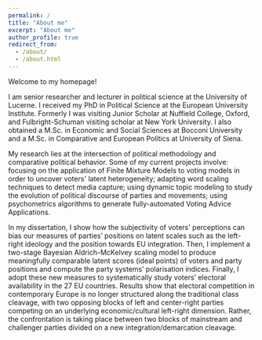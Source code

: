 ```yaml
---
permalink: /
title: "About me"
excerpt: "About me"
author_profile: true
redirect_from: 
  - /about/
  - /about.html
---
```


Welcome to my homepage!

I am senior researcher and lecturer in political science at the University of Lucerne. I received my PhD in Political Science at the European University Institute. Formerly I was visiting Junior Scholar at Nuffield College, Oxford, and Fulbright-Schuman visiting scholar at New York University. I also obtained a M.Sc. in Economic and Social Sciences at Bocconi University and a M.Sc. in Comparative and European Politics at University of Siena.

My research lies at the intersection of political methodology and comparative political behavior.
Some of my current projects involve: focusing on the application of Finite Mixture Models to voting models in order to uncover voters' latent heterogeneity; adapting word scaling techniques to detect media capture; using dynamic topic modeling to study the evolution of political discourse of parties and movements; using psychometrics algorithms to generate fully-automated Voting Advice Applications.

In my dissertation, I show how the subjectivity of voters' perceptions can bias our measures of parties’ positions on latent scales such as the left-right ideology and the position towards EU integration. Then, I implement a two-stage Bayesian Aldrich-McKelvey scaling model to produce meaningfully comparable latent scores (ideal points) of voters and party positions and compute the party systems’ polarisation indices. Finally, I adopt these new measures to systematically study voters’ electoral availability in the 27 EU countries. Results show that electoral competition in contemporary Europe is no longer structured along the traditional class cleavage, with two opposing blocks of left and center-right parties competing on an underlying economic/cultural left-right dimension. Rather, the confrontation is taking place between two blocks of mainstream and challenger parties divided on a new integration/demarcation cleavage.